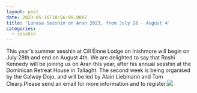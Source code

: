 ```yaml
---
layout: post
date: 2023-05-16T18:56:09.000Z
title: 'Lúnasa Sesshin on Aran 2023, from July 28 - August 4'
categories:
  - sesshin
---
```


This year's summer sesshin at Cill Éinne Lodge on Inishmore will begin on July 28th and end on August 4th. We are delighted to say that Roshi Kennedy will be joining us on Aran this year, after his annual sesshin at the Dominican Retreat House in Tallaght. The second week is being organised by the Galway Dojo, and will be led by Alain Liebmann and Tom Cleary.Please send an email for more information and to register.![](https://zenireland.s3.eu-west-1.amazonaws.com/Aran+2023.jpg)
